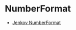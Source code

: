# NumberFormat

* [Jenkov NumberFormat](http://tutorials.jenkov.com/java-internationalization/numberformat.html)

